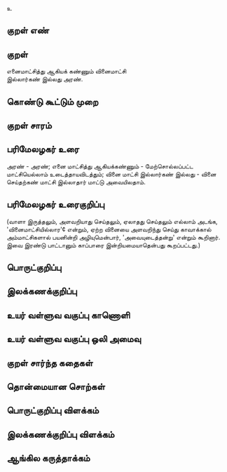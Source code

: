 உ

## குறள் எண் 


## குறள் 
எனைமாட்சித்து ஆகியக் கண்ணும் வினைமாட்சி  
இல்லார்கண் இல்லது அரண்.

## கொண்டு கூட்டும் முறை


## குறள் சாரம் 


## பரிமேலழகர் உரை
அரண் - அரண்; எனை மாட்சித்து ஆகியக்கண்ணும் - மேற்சொல்லப்பட்ட மாட்சியெல்லாம் உடைத்தாயவிடத்தும்; வினை மாட்சி இல்லார்கண் இல்லது - வினை செய்தற்கண் மாட்சி இல்லாதார் மாட்டு அவையிலதாம். 
## பரிமேலழகர் உரைகுறிப்பு   
(வாளா இருத்தலும், அளவறியாது செய்தலும், ஏலாதது செய்தலும் எல்லாம் அடங்க, 'வினைமாட்சியில்லார'¢ என்றும், ஏற்ற வினையை அளவறிந்து செய்து காவாக்கால் அம்மாட்சிகளால் பயனின்றி அழியுமென்பார், 'அவையுடைத்தன்று' என்றும் கூறினார். இவை இரண்டு பாட்டானும் காப்பாரை இன்றியமையாதென்பது கூறப்பட்டது.)


## பொருட்குறிப்பு 


## இலக்கணக்குறிப்பு  


## உயர் வள்ளுவ வகுப்பு காணொளி


## உயர் வள்ளுவ வகுப்பு ஒலி அமைவு 

 
## குறள் சார்ந்த கதைகள் 


## தொன்மையான சொற்கள்


## பொருட்குறிப்பு விளக்கம்


## இலக்கணக்குறிப்பு விளக்கம்


## ஆங்கில கருத்தாக்கம் 


